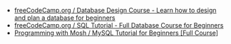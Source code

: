 * [freeCodeCamp.org / Database Design Course - Learn how to design and plan a database for beginners](https://www.youtube.com/watch?v=ztHopE5Wnpc)
* [freeCodeCamp.org / SQL Tutorial - Full Database Course for Beginners](https://www.youtube.com/watch?v=HXV3zeQKqGY)
* [Programming with Mosh / MySQL Tutorial for Beginners [Full Course]](https://www.youtube.com/watch?v=7S_tz1z_5bA)
